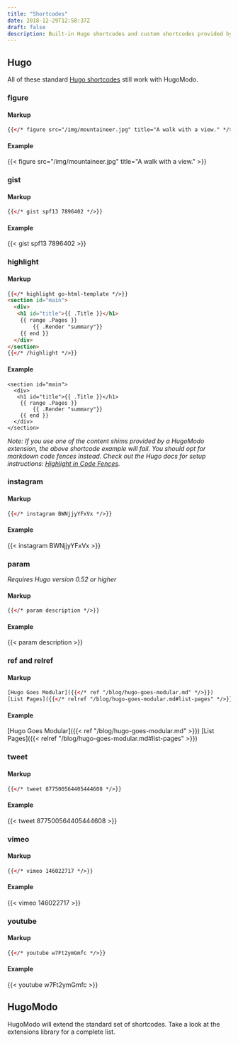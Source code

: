 ```yaml
---
title: "Shortcodes"
date: 2018-12-29T12:58:37Z
draft: false
description: Built-in Hugo shortcodes and custom shortcodes provided by HugoModo.
---
```


## Hugo

All of these standard [Hugo shortcodes](https://gohugo.io/content-management/shortcodes/) still work with HugoModo.

### figure

#### Markup

``` html
{{</* figure src="/img/mountaineer.jpg" title="A walk with a view." */>}}
```

#### Example

{{< figure src="/img/mountaineer.jpg" title="A walk with a view." >}}

### gist

#### Markup

``` html
{{</* gist spf13 7896402 */>}}
```

#### Example

{{< gist spf13 7896402 >}}

### highlight

#### Markup

``` html
{{</* highlight go-html-template */>}}
<section id="main">
  <div>
   <h1 id="title">{{ .Title }}</h1>
    {{ range .Pages }}
        {{ .Render "summary"}}
    {{ end }}
  </div>
</section>
{{</* /highlight */>}}
```

#### Example

``` go-html-template
<section id="main">
  <div>
   <h1 id="title">{{ .Title }}</h1>
    {{ range .Pages }}
        {{ .Render "summary"}}
    {{ end }}
  </div>
</section>
```

*Note: If you use one of the content shims provided by a HugoModo extension, the above shortcode example will fail. You should opt for markdown code fences instead. Check out the Hugo docs for setup instructions: [Highlight in Code Fences](https://gohugo.io/content-management/syntax-highlighting/#highlight-in-code-fences).*

### instagram

#### Markup

``` html
{{</* instagram BWNjjyYFxVx */>}}
```

#### Example

{{< instagram BWNjjyYFxVx >}}

### param

*Requires Hugo version 0.52 or higher*

#### Markup

``` html
{{</* param description */>}}
```

#### Example

{{< param description >}}

### ref and relref

#### Markup

``` html
[Hugo Goes Modular]({{</* ref "/blog/hugo-goes-modular.md" */>}})
[List Pages]({{</* relref "/blog/hugo-goes-modular.md#list-pages" */>}})
```

#### Example

[Hugo Goes Modular]({{< ref "/blog/hugo-goes-modular.md" >}})
[List Pages]({{< relref "/blog/hugo-goes-modular.md#list-pages" >}})

### tweet

#### Markup

``` html
{{</* tweet 877500564405444608 */>}}
```

#### Example

{{< tweet 877500564405444608 >}}

### vimeo

#### Markup

``` html
{{</* vimeo 146022717 */>}}
```

#### Example

{{< vimeo 146022717 >}}

### youtube

#### Markup

``` html
{{</* youtube w7Ft2ymGmfc */>}}
```

#### Example

{{< youtube w7Ft2ymGmfc >}}

## HugoModo

HugoModo will extend the standard set of shortcodes. Take a look at the extensions library for a complete list.
